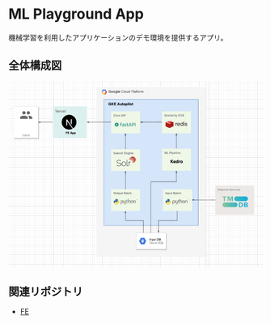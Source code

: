 # ML Playground App

機械学習を利用したアプリケーションのデモ環境を提供するアプリ。

## 全体構成図

![全体構成図](https://github.com/yuya-okada527/ml-playground/blob/develop/docs/%E3%83%95%E3%82%A7%E3%83%BC%E3%82%BA1%E5%85%A8%E4%BD%93%E6%A7%8B%E6%88%90%E5%9B%B3.png)

## 関連リポジトリ

- [FE](https://github.com/yuya-okada527/ml-playground-fe)
